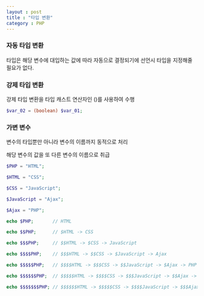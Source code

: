 ```yaml
---
layout : post
title : "타입 변환"
category : PHP
---
```

### 자동 타입 변환

타입은 해당 변수에 대입하는 값에 따라 자동으로 결정되기에 선언시 타입을 지정해줄 필요가 없다.

### 강제 타입 변환

강제 타입 변환을 타입 캐스트 연산자인 ()를 사용하여 수행

```php
$var_02 = (boolean) $var_01;
```

### 가변 변수

변수의 타입뿐만 아니라 변수의 이름까지 동적으로 처리

해당 변수의 값을 또 다른 변수의 이름으로 취급

```php
$PHP = "HTML";

$HTML = "CSS";

$CSS = "JavaScript";

$JavaScript = "Ajax";

$Ajax = "PHP";  

echo $PHP;       // HTML

echo $$PHP;      // $HTML -> CSS

echo $$$PHP;     // $$HTML -> $CSS -> JavaScript

echo $$$$PHP;    // $$$HTML -> $$CSS -> $JavaScript -> Ajax

echo $$$$$PHP;   // $$$$HTML -> $$$CSS -> $$JavaScript -> $Ajax -> PHP

echo $$$$$$PHP;  // $$$$$HTML -> $$$$CSS -> $$$JavaScript -> $$Ajax -> $PHP -> HTML

echo $$$$$$$PHP; // $$$$$$HTML -> $$$$$CSS -> $$$$JavaScript -> $$$Ajax -> $$PHP -> $HTML -> CSS ...
```
